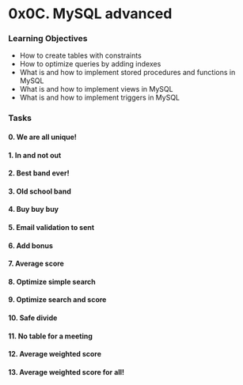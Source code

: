 # 0x0C. MySQL advanced

### Learning Objectives
* How to create tables with constraints
* How to optimize queries by adding indexes
* What is and how to implement stored procedures and functions in MySQL
* What is and how to implement views in MySQL
* What is and how to implement triggers in MySQL

### Tasks
#### 0. We are all unique!
#### 1. In and not out
#### 2. Best band ever!
#### 3. Old school band
#### 4. Buy buy buy
#### 5. Email validation to sent
#### 6. Add bonus
#### 7. Average score
#### 8. Optimize simple search
#### 9. Optimize search and score
#### 10. Safe divide
#### 11. No table for a meeting
#### 12. Average weighted score
#### 13. Average weighted score for all!